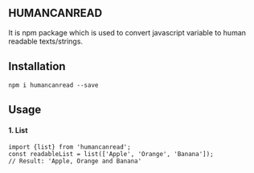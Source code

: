 ## HUMANCANREAD

It is npm package which is used to convert javascript variable to human readable texts/strings.

## Installation

`npm i humancanread --save`

## Usage

#### 1. List
```
import {list} from 'humancanread';
const readableList = list(['Apple', 'Orange', 'Banana']);
// Result: 'Apple, Orange and Banana'
```
